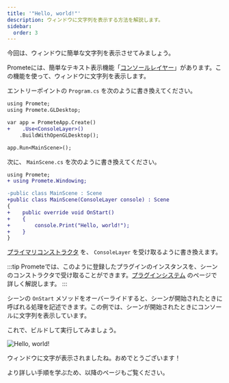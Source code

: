 ```yaml
---
title: '"Hello, world!"'
description: ウィンドウに文字列を表示する方法を解説します。
sidebar:
  order: 3
---
```


今回は、ウィンドウに簡単な文字列を表示させてみましょう。

Prometeには、簡単なテキスト表示機能「[コンソールレイヤー](/features/console)」があります。この機能を使って、ウィンドウに文字列を表示します。

エントリーポイントの `Program.cs` を次のように書き換えてください。

```diff lang=csharp title="Program.cs"
using Promete;
using Promete.GLDesktop;

var app = PrometeApp.Create()
+    .Use<ConsoleLayer>()
	.BuildWithOpenGLDesktop();

app.Run<MainScene>();
```

次に、 `MainScene.cs` を次のように書き換えてください。

```diff lang="cs" title="MainScene.cs"
using Promete;
+ using Promete.Windowing;

-public class MainScene : Scene
+public class MainScene(ConsoleLayer console) : Scene
{
+    public override void OnStart()
+    {
+        console.Print("Hello, world!");
+    }
}
```

[プライマリコンストラクタ](https://ufcpp.net/study/csharp/oo_construct.html#primary-constructor) を、 `ConsoleLayer` を受け取るように書き換えます。

:::tip
Prometeでは、このように登録したプラグインのインスタンスを、シーンのコンストラクタで受け取ることができます。[プラグインシステム](/guide/advanced/plugin-system) のページで詳しく解説します。
:::

シーンの `OnStart` メソッドをオーバーライドすると、シーンが開始されたときに呼ばれる処理を記述できます。この例では、シーンが開始されたときにコンソールに文字列を表示しています。

これで、ビルドして実行してみましょう。

![Hello, world!](/assets/hello-world.png)

ウィンドウに文字が表示されましたね。おめでとうございます！

より詳しい手順を学ぶため、以降のページもご覧ください。
